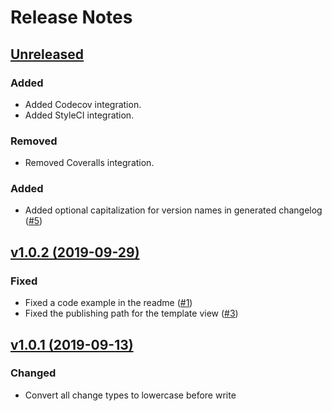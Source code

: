 # Release Notes

## [Unreleased](https://github.com/markwalet/laravel-changelog/compare/v1.0.2...master)

### Added
- Added Codecov integration.
- Added StyleCI integration.

### Removed
- Removed Coveralls integration.

### Added
- Added optional capitalization for version names in generated changelog ([#5](https://github.com/markwalet/laravel-changelog/issues/5))

## [v1.0.2 (2019-09-29)](https://github.com/markwalet/laravel-changelog/compare/v1.0.1...v1.0.2)

### Fixed
- Fixed a code example in the readme ([#1](https://github.com/markwalet/laravel-changelog/issues/1))
- Fixed the publishing path for the template view ([#3](https://github.com/markwalet/laravel-changelog/issues/3))

## [v1.0.1 (2019-09-13)](https://github.com/markwalet/laravel-changelog/compare/v1.0.0...v1.0.1)

### Changed
 - Convert all change types to lowercase before write
